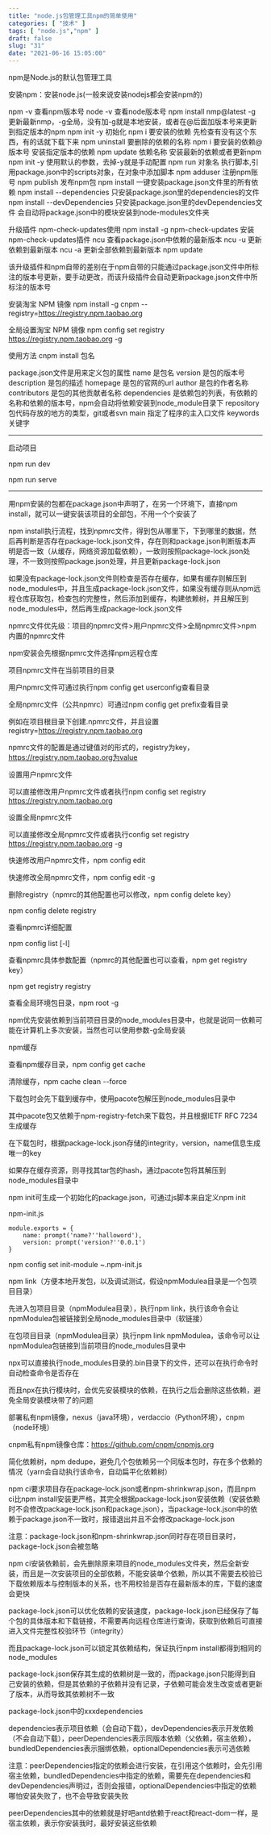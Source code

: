 ```yaml
---
title: "node.js包管理工具npm的简单使用"
categories: [ "技术" ]
tags: [ "node.js","npm" ]
draft: false
slug: "31"
date: "2021-06-16 15:05:00"
---
```


npm是Node.js的默认包管理工具

安装npm：安装node.js(一般来说安装nodejs都会安装npm的)

npm -v 查看npm版本号
node -v 查看node版本号
npm install nmp@latest -g 更新最新nmp，-g全局，没有加-g就是本地安装，或者在@后面加版本号来更新到指定版本的npm
npm init -y 初始化
npm i 要安装的依赖 先检查有没有这个东西，有的话就下载下来
npm uninstall 要删除的依赖的名称
npm i 要安装的依赖@版本号 安装指定版本的依赖
npm update 依赖名称 安装最新的依赖或者更新npm
npm init -y 使用默认的参数，去掉-y就是手动配置
npm run 对象名 执行脚本,引用package.json中的scripts对象，在对象中添加脚本
npm adduser 注册npm账号
npm publish 发布npm包
npm install 一键安装package.json文件里的所有依赖
npm install --dependencies 只安装package.json里的dependencies的文件
npm install --devDependencies 只安装package.json里的devDependencies文件
会自动将package.json中的模块安装到node-modules文件夹

升级插件 npm-check-updates使用
npm install -g npm-check-updates 安装npm-check-updates插件
ncu 查看package.json中依赖的最新版本
ncu -u 更新依赖到最新版本
ncu -a 更新全部依赖到最新版本
npm update

该升级插件和npm自带的差别在于npm自带的只能通过package.json文件中所标注的版本号更新，要手动更改，而该升级插件会自动更新package.json文件中所标注的版本号

安装淘宝 NPM 镜像
npm install -g cnpm --registry=https://registry.npm.taobao.org

全局设置淘宝 NPM 镜像
npm config set registry https://registry.npm.taobao.org -g

使用方法
cnpm install 包名

package.json文件是用来定义包的属性
name 是包名
version 是包的版本号
description 是包的描述
homepage 是包的官网的url
author 是包的作者名称
contributors 是包的其他贡献者名称
dependencies 是依赖包的列表，有依赖的名称和依赖的版本号，npm会自动将依赖安装到node_module目录下
repository 包代码存放的地方的类型，git或者svn
main 指定了程序的主入口文件
keywords 关键字



---

启动项目

npm run dev

npm run serve



---

用npm安装的包都在package.json中声明了，在另一个环境下，直接npm install，就可以一键安装该项目的全部包，不用一个个安装了

npm install执行流程，找到npmrc文件，得到包从哪里下，下到哪里的数据，然后再判断是否存在package-lock.json文件，存在则和package.json判断版本声明是否一致（从缓存，网络资源加载依赖），一致则按照package-lock.json处理，不一致则按照package.json处理，并且更新package-lock.json

如果没有package-lock.json文件则检查是否存在缓存，如果有缓存则解压到node_modules中，并且生成package-lock.json文件，如果没有缓存则从npm远程仓库获取包，检查包的完整性，然后添加到缓存，构建依赖树，并且解压到node_modules中，然后再生成package-lock.json文件

npmrc文件优先级：项目的npmrc文件>用户npmrc文件>全局npmrc文件>npm内置的npmrc文件

npm安装会先根据npmrc文件选择npm远程仓库

项目npmrc文件在当前项目的目录

用户npmrc文件可通过执行npm config get userconfig查看目录

全局npmrc文件（公共npmrc）可通过npm config get prefix查看目录

例如在项目根目录下创建.npmrc文件，并且设置registry=https://registry.npm.taobao.org

npmrc文件的配置是通过键值对的形式的，registry为key，https://registry.npm.taobao.org为value

设置用户npmrc文件

可以直接修改用户npmrc文件或者执行npm config set registry https://registry.npm.taobao.org

设置全局npmrc文件

可以直接修改全局npmrc文件或者执行config set registry https://registry.npm.taobao.org -g

快速修改用户npmrc文件，npm config edit

快速修改全局npmrc文件，npm config edit -g

删除registry（npmrc的其他配置也可以修改，npm config delete key）

npm config delete registry

查看npmrc详细配置

npm config list [-l]

查看npmrc具体参数配置（npmrc的其他配置也可以查看，npm get registry key）

npm get registry registry

查看全局环境包目录，npm root -g


npm优先安装依赖到当前项目目录的node_modules目录中，也就是说同一依赖可能在计算机上多次安装，当然也可以使用参数-g全局安装


npm缓存

查看npm缓存目录，npm config get cache

清除缓存，npm cache clean --force

下载包时会先下载到缓存中，使用pacote包解压到node_modules目录中

其中pacote包又依赖于npm-registry-fetch来下载包，并且根据IETF RFC 7234生成缓存

在下载包时，根据package-lock.json存储的integrity，version，name信息生成唯一的key

如果存在缓存资源，则寻找其tar包的hash，通过pacote包将其解压到node_modules目录中


npm init可生成一个初始化的package.json，可通过js脚本来自定义npm init

npm-init.js

    module.exports = {
        name: prompt('name?''halloword'),
        version: prompt('version?''0.0.1')
    }

npm config set init-module ~\.npm-init.js


npm link（方便本地开发包，以及调试测试，假设npmModulea目录是一个包项目目录）

先进入包项目目录（npmModulea目录），执行npm link，执行该命令会让npmModulea包被链接到全局node_modules目录中（软链接）

在包项目目录（npmModulea目录）执行npm link npmModulea，该命令可以让npmModulea包链接到当前项目的node_modules目录中


npx可以直接执行node_modules目录的.bin目录下的文件，还可以在执行命令时自动检查命令是否存在

而且npx在执行模块时，会优先安装模块的依赖，在执行之后会删除这些依赖，避免全局安装模块带了的问题


部署私有npm镜像，nexus（java环境），verdaccio（Python环境），cnpm（node环境）


cnpm私有npm镜像仓库：https://github.com/cnpm/cnpmjs.org


简化依赖树，npm dedupe，避免几个包依赖另一个同版本包时，存在多个依赖的情况（yarn会自动执行该命令，自动扁平化依赖树）


npm ci要求项目存在package-lock.json或者npm-shrinkwrap.json，而且npm ci比npm install安装更严格，其完全根据package-lock.json安装依赖（安装依赖时不会修改package-lock.json和package.json），当package-lock.json中的依赖于package.json不一致时，报错退出并且不会修改package-lock.json

注意：package-lock.json和npm-shrinkwrap.json同时存在项目目录时，package-lock.json会被忽略

npm ci安装依赖前，会先删除原来项目的node_modules文件夹，然后全新安装，而且是一次安装项目的全部依赖，不能安装单个依赖，所以其不需要去校验已下载依赖版本与控制版本的关系，也不用校验是否存在最新版本的库，下载的速度会更快


package-lock.json可以优化依赖的安装速度，package-lock.json已经保存了每个包的具体版本和下载链接，不需要再向远程仓库进行查询，获取到依赖后可直接进入文件完整性校验环节（integrity）

而且package-lock.json可以锁定其依赖结构，保证执行npm install都得到相同的node_modules

package-lock.json保存其生成的依赖树是一致的，而package.json只能得到自己安装的依赖，但是其依赖的子依赖并没有记录，子依赖可能会发生改变或者更新了版本，从而导致其依赖树不一致


package-lock.json中的xxxdependencies

dependencies表示项目依赖（会自动下载），devDependencies表示开发依赖（不会自动下载），peerDependencies表示同版本依赖（父依赖，宿主依赖），bundledDependencies表示捆绑依赖，optionalDependencies表示可选依赖


注意：peerDependencies指定的依赖会进行安装，在引用这个依赖时，会先引用宿主依赖，bundledDependencies中指定的依赖，需要先在dependencies和devDependencies声明过，否则会报错，optionalDependencies中指定的依赖哪怕安装失败了，也不会导致安装失败

peerDependencies其中的依赖就是好吧antd依赖于react和react-dom一样，是宿主依赖，表示你安装我时，最好安装这些依赖
